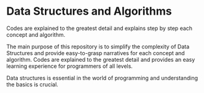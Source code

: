 # Data Structures and Algorithms

Codes are explained to the greatest detail and explains step by step each concept and algorithm.

The main purpose of this repository is to simplify the complexity of Data Structures and provide
easy-to-grasp narratives for each concept and algorithm. Codes are explained to the greatest detail
and provides an easy learning experience for programmers of all levels.

Data structures is essential in the world of programming and understanding the basics is crucial.
